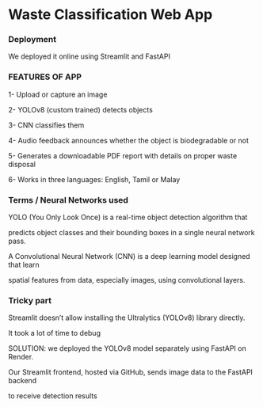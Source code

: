 # Waste Classification Web App



### Deployment



We deployed it online using Streamlit and FastAPI





### FEATURES OF APP



1- Upload or capture an image



2- YOLOv8 (custom trained) detects objects



3- CNN classifies them



4- Audio feedback announces whether the object is biodegradable or not



5- Generates a downloadable PDF report with details on proper waste disposal



6- Works in three languages: English, Tamil or Malay





### Terms / Neural Networks used



YOLO (You Only Look Once) is a real-time object detection algorithm that

predicts object classes and their bounding boxes in a single neural network pass.



A Convolutional Neural Network (CNN) is a deep learning model designed that learn 

spatial features from data, especially images, using convolutional layers.





### Tricky part



Streamlit doesn’t allow installing the Ultralytics (YOLOv8) library directly.



It took a lot of time to debug



SOLUTION:  we deployed the YOLOv8 model separately using FastAPI on Render.



Our Streamlit frontend, hosted via GitHub, sends image data to the FastAPI backend

to receive detection results 





























































